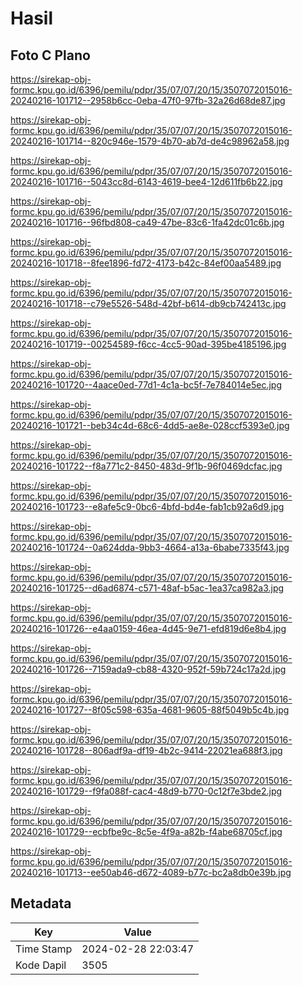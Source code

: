 # Hasil

## Foto C Plano

https://sirekap-obj-formc.kpu.go.id/6396/pemilu/pdpr/35/07/07/20/15/3507072015016-20240216-101712--2958b6cc-0eba-47f0-97fb-32a26d68de87.jpg

https://sirekap-obj-formc.kpu.go.id/6396/pemilu/pdpr/35/07/07/20/15/3507072015016-20240216-101714--820c946e-1579-4b70-ab7d-de4c98962a58.jpg

https://sirekap-obj-formc.kpu.go.id/6396/pemilu/pdpr/35/07/07/20/15/3507072015016-20240216-101716--5043cc8d-6143-4619-bee4-12d611fb6b22.jpg

https://sirekap-obj-formc.kpu.go.id/6396/pemilu/pdpr/35/07/07/20/15/3507072015016-20240216-101716--96fbd808-ca49-47be-83c6-1fa42dc01c6b.jpg

https://sirekap-obj-formc.kpu.go.id/6396/pemilu/pdpr/35/07/07/20/15/3507072015016-20240216-101718--8fee1896-fd72-4173-b42c-84ef00aa5489.jpg

https://sirekap-obj-formc.kpu.go.id/6396/pemilu/pdpr/35/07/07/20/15/3507072015016-20240216-101718--c79e5526-548d-42bf-b614-db9cb742413c.jpg

https://sirekap-obj-formc.kpu.go.id/6396/pemilu/pdpr/35/07/07/20/15/3507072015016-20240216-101719--00254589-f6cc-4cc5-90ad-395be4185196.jpg

https://sirekap-obj-formc.kpu.go.id/6396/pemilu/pdpr/35/07/07/20/15/3507072015016-20240216-101720--4aace0ed-77d1-4c1a-bc5f-7e784014e5ec.jpg

https://sirekap-obj-formc.kpu.go.id/6396/pemilu/pdpr/35/07/07/20/15/3507072015016-20240216-101721--beb34c4d-68c6-4dd5-ae8e-028ccf5393e0.jpg

https://sirekap-obj-formc.kpu.go.id/6396/pemilu/pdpr/35/07/07/20/15/3507072015016-20240216-101722--f8a771c2-8450-483d-9f1b-96f0469dcfac.jpg

https://sirekap-obj-formc.kpu.go.id/6396/pemilu/pdpr/35/07/07/20/15/3507072015016-20240216-101723--e8afe5c9-0bc6-4bfd-bd4e-fab1cb92a6d9.jpg

https://sirekap-obj-formc.kpu.go.id/6396/pemilu/pdpr/35/07/07/20/15/3507072015016-20240216-101724--0a624dda-9bb3-4664-a13a-6babe7335f43.jpg

https://sirekap-obj-formc.kpu.go.id/6396/pemilu/pdpr/35/07/07/20/15/3507072015016-20240216-101725--d6ad6874-c571-48af-b5ac-1ea37ca982a3.jpg

https://sirekap-obj-formc.kpu.go.id/6396/pemilu/pdpr/35/07/07/20/15/3507072015016-20240216-101726--e4aa0159-46ea-4d45-9e71-efd819d6e8b4.jpg

https://sirekap-obj-formc.kpu.go.id/6396/pemilu/pdpr/35/07/07/20/15/3507072015016-20240216-101726--7159ada9-cb88-4320-952f-59b724c17a2d.jpg

https://sirekap-obj-formc.kpu.go.id/6396/pemilu/pdpr/35/07/07/20/15/3507072015016-20240216-101727--8f05c598-635a-4681-9605-88f5049b5c4b.jpg

https://sirekap-obj-formc.kpu.go.id/6396/pemilu/pdpr/35/07/07/20/15/3507072015016-20240216-101728--806adf9a-df19-4b2c-9414-22021ea688f3.jpg

https://sirekap-obj-formc.kpu.go.id/6396/pemilu/pdpr/35/07/07/20/15/3507072015016-20240216-101729--f9fa088f-cac4-48d9-b770-0c12f7e3bde2.jpg

https://sirekap-obj-formc.kpu.go.id/6396/pemilu/pdpr/35/07/07/20/15/3507072015016-20240216-101729--ecbfbe9c-8c5e-4f9a-a82b-f4abe68705cf.jpg

https://sirekap-obj-formc.kpu.go.id/6396/pemilu/pdpr/35/07/07/20/15/3507072015016-20240216-101713--ee50ab46-d672-4089-b77c-bc2a8db0e39b.jpg


## Metadata

| Key        | Value               |
| ---------- | ------------------- |
| Time Stamp | 2024-02-28 22:03:47 |
| Kode Dapil | 3505                |



